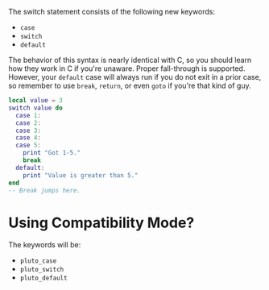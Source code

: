 The switch statement consists of the following new keywords:
- `case`
- `switch`
- `default`

The behavior of this syntax is nearly identical with C, so you should learn how they work in C if you're unaware. Proper fall-through is supported. However, your `default` case will always run if you do not exit in a prior case, so remember to use `break`, `return`, or even `goto` if you're that kind of guy.
```lua title="Example Code"
local value = 3
switch value do
  case 1:
  case 2:
  case 3:
  case 4:
  case 5:
    print "Got 1-5."
    break
  default:
    print "Value is greater than 5."
end
-- Break jumps here.
```
# Using Compatibility Mode?
The keywords will be:
  - `pluto_case`
  - `pluto_switch`
  - `pluto_default`